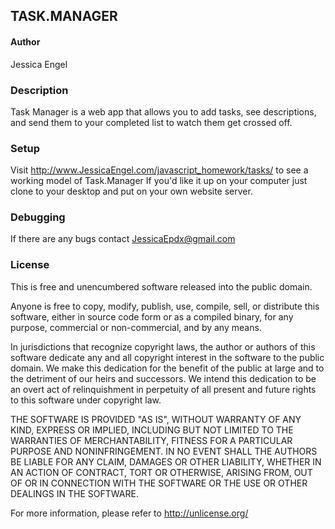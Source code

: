## TASK.MANAGER ##

#### Author ####

Jessica Engel

### Description ###

Task Manager is a web app that allows you to add tasks, see descriptions, and send them to your completed list to watch them get crossed off.

### Setup ###

Visit http://www.JessicaEngel.com/javascript_homework/tasks/ to see a working model of Task.Manager
If you'd like it up on your computer just clone to your desktop and put on your own website server.

### Debugging ###

If there are any bugs contact JessicaEpdx@gmail.com

### License ###
This is free and unencumbered software released into the public domain.

Anyone is free to copy, modify, publish, use, compile, sell, or
distribute this software, either in source code form or as a compiled
binary, for any purpose, commercial or non-commercial, and by any
means.

In jurisdictions that recognize copyright laws, the author or authors
of this software dedicate any and all copyright interest in the
software to the public domain. We make this dedication for the benefit
of the public at large and to the detriment of our heirs and
successors. We intend this dedication to be an overt act of
relinquishment in perpetuity of all present and future rights to this
software under copyright law.

THE SOFTWARE IS PROVIDED "AS IS", WITHOUT WARRANTY OF ANY KIND,
EXPRESS OR IMPLIED, INCLUDING BUT NOT LIMITED TO THE WARRANTIES OF
MERCHANTABILITY, FITNESS FOR A PARTICULAR PURPOSE AND NONINFRINGEMENT.
IN NO EVENT SHALL THE AUTHORS BE LIABLE FOR ANY CLAIM, DAMAGES OR
OTHER LIABILITY, WHETHER IN AN ACTION OF CONTRACT, TORT OR OTHERWISE,
ARISING FROM, OUT OF OR IN CONNECTION WITH THE SOFTWARE OR THE USE OR
OTHER DEALINGS IN THE SOFTWARE.

For more information, please refer to <http://unlicense.org/>